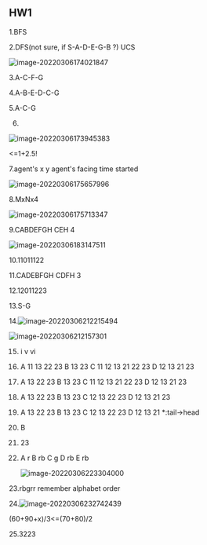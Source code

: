 ## HW1

1.BFS

2.DFS(not sure, if S-A-D-E-G-B ?) UCS

![image-20220306174021847](hw01.assets/image-20220306174021847.png)

3.A-C-F-G

4.A-B-E-D-C-G

5.A-C-G

6.

![image-20220306173945383](hw01.assets/image-20220306173945383.png)

<=1+2.5!

7.agent's x y agent's facing time started

![image-20220306175657996](hw01.assets/image-20220306175657996.png)

8.MxNx4

![image-20220306175713347](hw01.assets/image-20220306175713347.png)

9.CABDEFGH CEH 4

![image-20220306183147511](hw01.assets/image-20220306183147511.png)

10.11011122

11.CADEBFGH CDFH 3

12.12011223

13.S-G

14.![image-20220306212215494](hw01.assets/image-20220306212215494.png)

![image-20220306212157301](hw01.assets/image-20220306212157301.png)

15. i v vi

16. A 11 13 22 23 B 13 23 C 11 12 13 21 22 23 D 12 13 21 23

17. A 13 22 23 B 13 23 C 11 12 13 21 22 23 D 12 13 21 23

18. A 13 22 23 B 13 23 C 12 13 22 23 D 12 13 21 23

19. A 13 22 23 B 13 23 C 12 13 22 23 D 12 13 21 *:tail->head

20. B

21. 23

22. A r B rb C g D rb E rb

    ![image-20220306223304000](hw01.assets/image-20220306223304000.png)

23.rbgrr remember alphabet order

24.![image-20220306232742439](hw01.assets/image-20220306232742439.png)

(60+90+x)/3<=(70+80)/2

25.3223